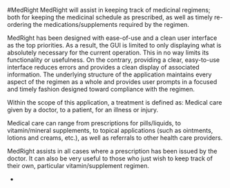 #MedRight
MedRight will assist in keeping track of medicinal regimens; both for keeping the medicinal schedule as
prescribed, as well as timely re-ordering the medications/supplements required by the regimen.

MedRight has been designed with ease-of-use and a clean user interface as the top priorities. As a result, the GUI is
 limited to only displaying what is absolutely necessary for the current operation. This in no way limits its
 functionality or usefulness. On the contrary, providing a clear, easy-to-use interface reduces errors and provides a
 clean display of associated information. The underlying structure of the application maintains every aspect of the
 regimen as a whole and provides user prompts in a focused and timely fashion designed toward compliance with the
 regimen.

Within the scope of this application, a treatment is defined as:
 Medical care given by a doctor, to a patient, for an illness or injury.

Medical care can range from prescriptions for pills/liquids, to vitamin/mineral supplements, to topical
 applications (such as ointments, lotions and creams, etc.), as well as referrals to other health care providers.

MedRight assists in all cases where a prescription has been issued by the doctor. It can also be very useful to those
 who just wish to keep track of their own, particular vitamin/supplement regimen.
 
*
